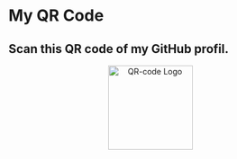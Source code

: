# My QR Code

## Scan this QR code of my GitHub profil.

<p align="center">
  <a href="https://github.com/user-attachments/assets/9b42e5ce-be27-4493-ba68-de3fe4eae03a/" target="blank"><img src="https://github.com/user-attachments/assets/9b42e5ce-be27-4493-ba68-de3fe4eae03a" width="150" alt="QR-code Logo" /></a>
</p>
